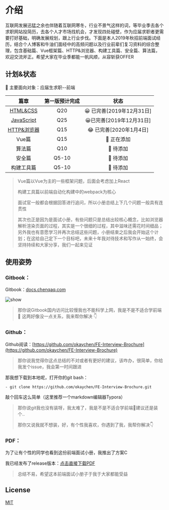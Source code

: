 # 介绍

互联网发展迅猛之余也伴随着互联网寒冬，行业不景气这样的词，等毕业季去各个求职网站投简历，去各个人才市场找机会，才发现四处碰壁，作为应届求职者更需要打好基础，明确发展规划，跟上行业步伐。下面是本人2019年秋招前端面试经历，结合个人博客和牛油们面经中的高频问题以及行业前辈们复习资料的综合整理，包含基础篇、Vue框架篇、HTTP&浏览器、构建工具篇、安全篇、算法篇，欢迎交流斧正。希望大家在毕业季都能一帆风顺，从容斩获OFFER

## 计划&状态

🤤 主要面向对象：应届生求职--前端

| 篇章 | 第一版预计完成 | 状态 |
| :---: | :---: | :---: |
| [HTML&CSS](https://github.com/okaychen/FE-Interview-Questions/blob/master/html-and-css.md) | Q20 | 😀 已完善\[2019年12月31日\] |
| [JavaScript](https://github.com/okaychen/FE-Interview-Questions/blob/master/javascript.md) | Q25 | 😀已完善\[2019年12月31日\] |
| [HTTP&浏览器](https://github.com/okaychen/FE-Interview-Questions/blob/master/http.md) | Q15 | 😂 已完善[2020年1月4日] |
| Vue篇 | Q15 | 🤔 正在添加 |
| 算法篇 | Q10 | 🤔 待添加 |
| 安全篇 | Q5-10 | 🤔 待添加 |
| 构建工具篇 | Q5-10 | 🤔 待添加 |

> Vue篇以Vue为主的一些框架问题，后面会考虑加上React
>
> 构建工具篇以前端自动化构建中的webpack为核心
>
> 面试官一般都会根据回答进行追问，所以小册总结上下几个问题一般具有连贯性
>
> 其次也正是因为是面试小册，有些问题只是总结出较核心概念，比如浏览器解析渲染页面的过程，其实是一个很细的过程，其中滋味还需花时间细品；另外我也有意愿学习并再次总结这些问题，小册结束之后我会开始这个计划；在这给自己定下一个目标吧，未来十年我对待技术和写作从一始终，会坚持持续和大家分享，我们一起来见证

## 使用姿势

### Gitbook：

Gitbook：[docs.chenqaq.com](https://docs.chenqaq.com/)

![show](https://cdn.jsdelivr.net/gh/okaychen/CDN@2.0/brochure/image/image.png)

> 那你说Gitbook国内访问比较慢我也不能科学上网，我是不是不适合学前端 🤣 这两好像没一点关系，我来帮你解决 👇

### Github：

Github阅读：[https://github.com/okaychen/FE-Interview-Brochure](https://github.com/okaychen/FE-Interview-Brochure)

> 那你说我觉得你这点总结的不对或者有更好的建议，该咋办，很简单，你给我发个issue，我会第一时间跟进

那我想下载到本地呢，打开你的git bash：

```text
- git clone https://github.com/okaychen/FE-Interview-Brochure.git
```

敲个回车这么简单（这里推荐一个markdown编辑器Typora）

> 那你说git我也没有装呀，我太难了，我是不是不适合学前端🤣建议还是装个..
>
> 那你又说我就不想装，好，有个性我喜欢，你遇到了我，我帮你解决👇

### PDF：

为了让有个性的同学也看到这份前端面试小册，我推出了方案C

我已经发布了release版本：[点击直接下载PDF](https://github.com/okaychen/FE-Interview-Questions/releases/download/v0.0.1/FE-Interview-Brochure_0.0.1.pdf)

> 总结不易，希望这本前端面试小册子于我于大家都能受益

## License

[MIT](https://github.com/okaychen/FE-Interview-Questions/blob/master/LICENSE)

